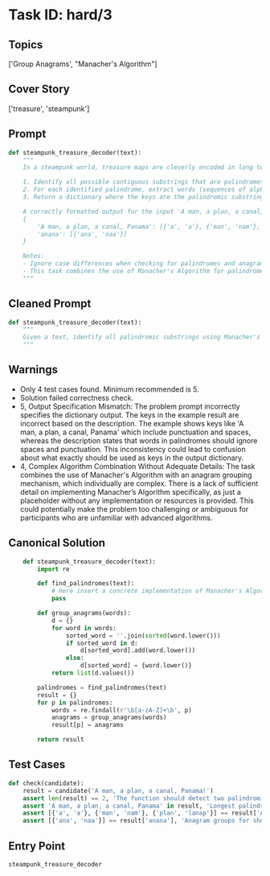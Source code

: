 # Task ID: hard/3

## Topics

['Group Anagrams', "Manacher's Algorithm"]

## Cover Story

['treasure', 'steampunk']

## Prompt

```python
def steampunk_treasure_decoder(text):
    """
    In a steampunk world, treasure maps are cleverly encoded in long texts. The key to finding the treasure is hidden within anagrams located in palindromic substrings of the text. Your task is to decode these texts using the following steps:

    1. Identify all possible contiguous substrings that are palindromes using Manacher's Algorithm.
    2. For each identified palindrome, extract words (sequences of alphabetic characters, ignoring spaces and punctuation) and group the words into anagrams.
    3. Return a dictionary where the keys are the palindromic substrings, and the values are lists where each list contains groups of words that are anagrams of each other represented as sets.

    A correctly formatted output for the input 'A man, a plan, a canal, Panama!' could be:
    {
        'A man, a plan, a canal, Panama': [{'a', 'a'}, {'man', 'nam'}, {'plan', 'lanap'}],
        'anana': [{'ana', 'naa'}]
    }

    Notes:
    - Ignore case differences when checking for palindromes and anagrams. Consider 'A' the same as 'a'.
    - This task combines the use of Manacher's Algorithm for palindrome detection, which is efficient even for large texts, with an anagram grouping mechanism.
    """
```

## Cleaned Prompt

```python
def steampunk_treasure_decoder(text):
    """
    Given a text, identify all palindromic substrings using Manacher's Algorithm, and for each palindrome, group its words into anagrams. Return a dictionary where keys are palindrome substrings and values are lists of anagram groups (as sets), while ignoring case and non-alphabetic characters in words.
    """
```

## Warnings

- Only 4 test cases found. Minimum recommended is 5.
- Solution failed correctness check.
- 5, Output Specification Mismatch: The problem prompt incorrectly specifies the dictionary output. The keys in the example result are incorrect based on the description. The example shows keys like 'A man, a plan, a canal, Panama' which include punctuation and spaces, whereas the description states that words in palindromes should ignore spaces and punctuation. This inconsistency could lead to confusion about what exactly should be used as keys in the output dictionary.
- 4, Complex Algorithm Combination Without Adequate Details: The task combines the use of Manacher's Algorithm with an anagram grouping mechanism, which individually are complex. There is a lack of sufficient detail on implementing Manacher’s Algorithm specifically, as just a placeholder without any implementation or resources is provided. This could potentially make the problem too challenging or ambiguous for participants who are unfamiliar with advanced algorithms.

## Canonical Solution

```python
    def steampunk_treasure_decoder(text):
        import re

        def find_palindromes(text):
            # Here insert a concrete implementation of Manacher's Algorithm to find all palindromic substrings
            pass

        def group_anagrams(words):
            d = {}
            for word in words:
                sorted_word = ''.join(sorted(word.lower()))
                if sorted_word in d:
                    d[sorted_word].add(word.lower())
                else:
                    d[sorted_word] = {word.lower()}
            return list(d.values())

        palindromes = find_palindromes(text)
        result = {}
        for p in palindromes:
            words = re.findall(r'\b[a-zA-Z]+\b', p)
            anagrams = group_anagrams(words)
            result[p] = anagrams

        return result
```

## Test Cases

```python
def check(candidate):
    result = candidate('A man, a plan, a canal, Panama!')
    assert len(result) == 2, 'The function should detect two palindromic substrings'
    assert 'A man, a plan, a canal, Panama' in result, 'Longest palindrome should be identified correctly'
    assert [{'a', 'a'}, {'man', 'nam'}, {'plan', 'lanap'}] == result['A man, a plan, a canal, Panama'], 'Anagram groups within the palindrome are not identified correctly'
    assert [{'ana', 'naa'}] == result['anana'], 'Anagram groups for shorter palindrome are incorrect'
```

## Entry Point

`steampunk_treasure_decoder`

